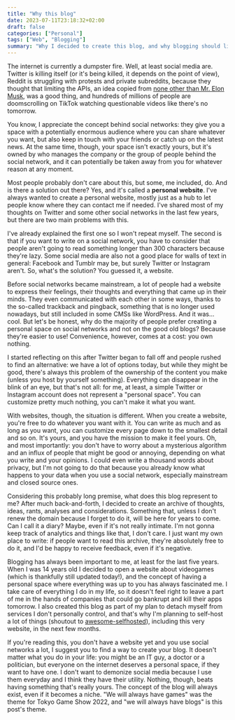 ```yaml
---
title: "Why this blog"
date: 2023-07-11T23:18:32+02:00
draft: false
categories: ["Personal"]
tags: ["Web", "Blogging"]
summary: "Why I decided to create this blog, and why blogging should live on."
---
```


The internet is currently a dumpster fire. Well, at least social media are. Twitter is killing itself (or it's being killed, it depends on the point of view), Reddit is struggling with protests and private subreddits, because they thought that limiting the APIs, an idea copied from [none other than Mr. Elon Musk](https://www.nbcnews.com/tech/tech-news/reddit-blackout-protest-private-ceo-elon-musk-huffman-rcna89700), was a good thing, and hundreds of millions of people are doomscrolling on TikTok watching questionable videos like there's no tomorrow.

You know, I appreciate the concept behind social networks: they give you a space with a potentially enormous audience where you can share whatever you want, but also keep in touch with your friends or catch up on the latest news. At the same time, though, your space isn't exactly yours, but it's owned by who manages the company or the group of people behind the social network, and it can potentially be taken away from you for whatever reason at any moment.

Most people probably don't care about this, but some, me included, do. And is there a solution out there? Yes, and it's called a **personal website**. I've always wanted to create a personal website, mostly just as a hub to let people know where they can contact me if needed. I've shared most of my thoughts on Twitter and some other social networks in the last few years, but there are two main problems with this.

I've already explained the first one so I won't repeat myself. The second is that if you want to write on a social network, you have to consider that people aren't going to read something longer than 300 characters because they're lazy. Some social media are also not a good place for walls of text in general: Facebook and Tumblr may be, but surely Twitter or Instagram aren't. So, what's the solution? You guessed it, a website.

Before social networks became mainstream, a lot of people had a website to express their feelings, their thoughts and everything that came up in their minds. They even communicated with each other in some ways, thanks to the so-called trackback and pingback, something that is no longer used nowadays, but still included in some CMSs like WordPress. And it was... cool. But let's be honest, why do the majority of people prefer creating a personal space on social networks and not on the good old blogs? Because they're easier to use! Convenience, however, comes at a cost: you own nothing.

I started reflecting on this after Twitter began to fall off and people rushed to find an alternative: we have a lot of options today, but while they might be good, there's always this problem of the ownership of the content you make (unless you host by yourself something). Everything can disappear in the blink of an eye, but that's not all: for me, at least, a simple Twitter or Instagram account does not represent a "personal space". You can customize pretty much nothing, you can't make it what you want.

With websites, though, the situation is different. When you create a website, you're free to do whatever you want with it. You can write as much and as long as you want, you can customize every page down to the smallest detail and so on. It's yours, and you have the mission to make it feel yours. Oh, and most importantly: you don't have to worry about a mysterious algorithm and an influx of people that might be good or annoying, depending on what you write and your opinions. I could even write a thousand words about privacy, but I'm not going to do that because you already know what happens to your data when you use a social network, especially mainstream and closed source ones.

Considering this probably long premise, what does this blog represent to me? After much back-and-forth, I decided to create an archive of thoughts, ideas, rants, analyses and considerations. Something that, unless I don't renew the domain because I forget to do it, will be here for years to come. Can I call it a diary? Maybe, even if it's not really intimate. I'm not gonna keep track of analytics and things like that, I don't care. I just want my own place to write: if people want to read this archive, they're absolutely free to do it, and I'd be happy to receive feedback, even if it's negative.

Blogging has always been important to me, at least for the last five years. When I was 14 years old I decided to open a website about videogames (which is thankfully still updated today!), and the concept of having a personal space where everything was up to you has always fascinated me. I take care of everything I do in my life, so it doesn't feel right to leave a part of me in the hands of companies that could go bankrupt and kill their apps tomorrow. I also created this blog as part of my plan to detach myself from services I don't personally control, and that's why I'm planning to self-host a lot of things (shoutout to [awesome-selfhosted](https://github.com/awesome-selfhosted/awesome-selfhosted)), including this very website, in the next few months.

If you're reading this, you don't have a website yet and you use social networks a lot, I suggest you to find a way to create your blog. It doesn't matter what you do in your life: you might be an IT guy, a doctor or a politician, but everyone on the internet deserves a personal space, if they want to have one. I don't want to demonize social media because I use them everyday and I think they have their utility. Nothing, though, beats having something that's really yours. The concept of the blog will always exist, even if it becomes a niche. "We will always have games" was the theme for Tokyo Game Show 2022, and "we will always have blogs" is this post's theme.